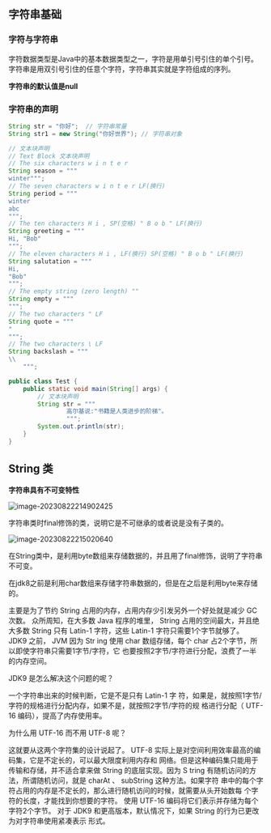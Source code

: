 ## 字符串基础

### 字符与字符串

字符数据类型是Java中的基本数据类型之一，字符是用单引号引住的单个引号。字符串是用双引号引住的任意个字符，字符串其实就是字符组成的序列。

**字符串的默认值是null**

### 字符串的声明

```java
String str = "你好";  // 字符串常量
String str1 = new String("你好世界"); // 字符串对象
```

```java
// 文本块声明
// Text Block 文本块声明
// The six characters w i n t e r
String season = """
winter""";
// The seven characters w i n t e r LF(换行)
String period = """
winter
abc
""";
// The ten characters H i , SP(空格) " B o b " LF(换行)
String greeting = """
Hi, "Bob"
""";
// The eleven characters H i , LF(换行) SP(空格) " B o b " LF(换行)
String salutation = """
Hi,
"Bob"
""";
// The empty string (zero length) ""
String empty = """
""";
// The two characters " LF
String quote = """
"
""";
// The two characters \ LF
String backslash = """
\\
    """;
```

```java
public class Test {
    public static void main(String[] args) {
        // 文本块声明
        String str = """
                高尔基说:"书籍是人类进步的阶梯"。
                """;
        System.out.println(str);
    }
}
```

## String 类

**字符串具有不可变特性**

![image-20230822214902425](https://s2.loli.net/2023/08/22/D6hF9jHktLfRQpy.png)

字符串类时final修饰的类，说明它是不可继承的或者说是没有子类的。

![image-20230822215020640](https://s2.loli.net/2023/08/22/fUgFpDE7YP6qKJz.png)

在String类中，是利用byte数组来存储数据的，并且用了final修饰，说明了字符串不可变。

在jdk8之前是利用char数组来存储字符串数据的，但是在之后是利用byte来存储的。

主要是为了节约 String 占用的内存，占用内存少引发另外一个好处就是减少 GC 次数。 众所周知，在大多数 Java 程序的堆里， String 占用的空间最大，并且绝大多数 String 只有 Latin-1 字符，这些 Latin-1 字符只需要1个字节就够了。 JDK9 之前， JVM 因为 Str ing 使用 char 数组存储，每个 char 占2个字节，所以即使字符串只需要1字节/字符，它 也要按照2字节/字符进行分配，浪费了一半的内存空间。 

JDK9 是怎么解决这个问题的呢？

一个字符串出来的时候判断，它是不是只有 Latin-1 字 符，如果是，就按照1字节/字符的规格进行分配内存，如果不是，就按照2字节/字符的规 格进行分配（ UTF-16 编码），提高了内存使用率。 

为什么用 UTF-16 而不用 UTF-8 呢？

这就要从这两个字符集的设计说起了。 UTF-8 实际上是对空间利用效率最高的编码集，它是不定长的，可以最大限度利用内存和 网络。但是这种编码集只能用于传输和存储，并不适合拿来做 String 的底层实现。因为 S tring 有随机访问的方法，所谓随机访问，就是 charAt 、 subString 这种方法。如果字符 串中的每个字符占用的内存是不定长的，那么进行随机访问的时候，就需要从头开始数每 个字符的长度，才能找到你想要的字符。 使用 UTF-16 编码将它们表示并存储为每个字符2个字节。 对于 JDK9 和更高版本，默认情况下，如果 String 的行为已更改为对字符串使用紧凑表示 形式。
